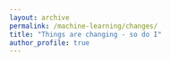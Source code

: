 ```yaml
---
layout: archive
permalink: /machine-learning/changes/
title: "Things are changing - so do I"
author_profile: true
---
```

